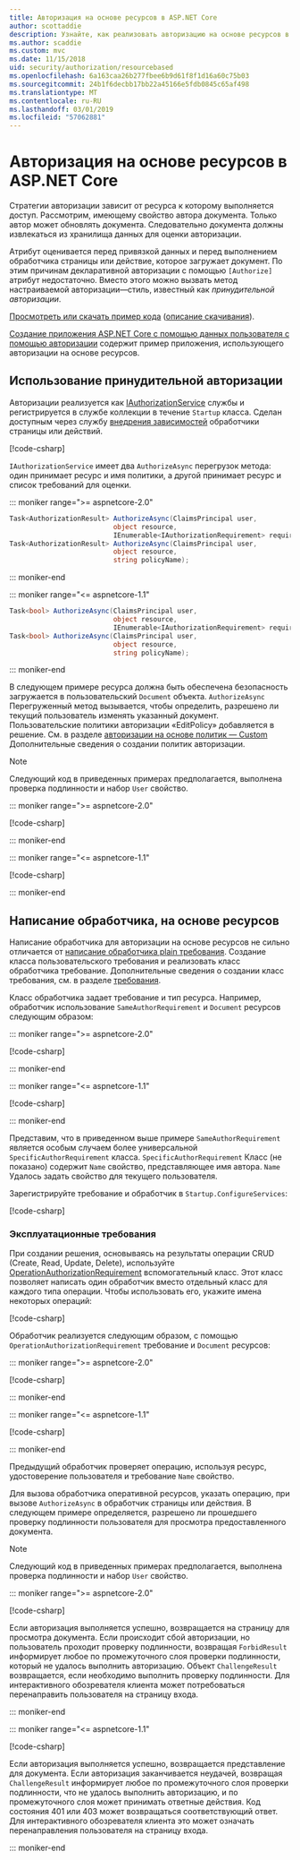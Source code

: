 ```yaml
---
title: Авторизация на основе ресурсов в ASP.NET Core
author: scottaddie
description: Узнайте, как реализовать авторизацию на основе ресурсов в приложениях ASP.NET Core при атрибут Authorize будет недостаточно.
ms.author: scaddie
ms.custom: mvc
ms.date: 11/15/2018
uid: security/authorization/resourcebased
ms.openlocfilehash: 6a163caa26b277fbee6b9d61f8f1d16a60c75b03
ms.sourcegitcommit: 24b1f6decbb17bb22a45166e5fdb0845c65af498
ms.translationtype: MT
ms.contentlocale: ru-RU
ms.lasthandoff: 03/01/2019
ms.locfileid: "57062881"
---
```

# <a name="resource-based-authorization-in-aspnet-core"></a>Авторизация на основе ресурсов в ASP.NET Core

Стратегии авторизации зависит от ресурса к которому выполняется доступ. Рассмотрим, имеющему свойство автора документа. Только автор может обновлять документа. Следовательно документа должны извлекаться из хранилища данных для оценки авторизации.

Атрибут оценивается перед привязкой данных и перед выполнением обработчика страницы или действие, которое загружает документ. По этим причинам декларативной авторизации с помощью `[Authorize]` атрибут недостаточно. Вместо этого можно вызвать метод настраиваемой авторизации&mdash;стиль, известный как *принудительной авторизации*.

[Просмотреть или скачать пример кода](https://github.com/aspnet/Docs/tree/master/aspnetcore/security/authorization/resourcebased/samples) ([описание скачивания](xref:index#how-to-download-a-sample)).

[Создание приложения ASP.NET Core с помощью данных пользователя с помощью авторизации](xref:security/authorization/secure-data) содержит пример приложения, использующего авторизации на основе ресурсов.

## <a name="use-imperative-authorization"></a>Использование принудительной авторизации

Авторизации реализуется как [IAuthorizationService](/dotnet/api/microsoft.aspnetcore.authorization.iauthorizationservice) службы и регистрируется в службе коллекции в течение `Startup` класса. Сделан доступным через службу [внедрения зависимостей](xref:fundamentals/dependency-injection) обработчики страницы или действий.

[!code-csharp[](resourcebased/samples/ResourceBasedAuthApp2/Controllers/DocumentController.cs?name=snippet_IAuthServiceDI&highlight=6)]

`IAuthorizationService` имеет два `AuthorizeAsync` перегрузок метода: один принимает ресурс и имя политики, а другой принимает ресурс и список требований для оценки.

::: moniker range=">= aspnetcore-2.0"

```csharp
Task<AuthorizationResult> AuthorizeAsync(ClaimsPrincipal user,
                          object resource,
                          IEnumerable<IAuthorizationRequirement> requirements);
Task<AuthorizationResult> AuthorizeAsync(ClaimsPrincipal user,
                          object resource,
                          string policyName);
```

::: moniker-end

::: moniker range="<= aspnetcore-1.1"

```csharp
Task<bool> AuthorizeAsync(ClaimsPrincipal user,
                          object resource,
                          IEnumerable<IAuthorizationRequirement> requirements);
Task<bool> AuthorizeAsync(ClaimsPrincipal user,
                          object resource,
                          string policyName);
```

::: moniker-end

<a name="security-authorization-resource-based-imperative"></a>

В следующем примере ресурса должна быть обеспечена безопасность загружается в пользовательский `Document` объекта. `AuthorizeAsync` Перегруженный метод вызывается, чтобы определить, разрешено ли текущий пользователь изменять указанный документ. Пользовательские политики авторизации «EditPolicy» добавляется в решение. См. в разделе [авторизации на основе политик — Custom](xref:security/authorization/policies) Дополнительные сведения о создании политик авторизации.

> [!NOTE]
> Следующий код в приведенных примерах предполагается, выполнена проверка подлинности и набор `User` свойство.

::: moniker range=">= aspnetcore-2.0"

[!code-csharp[](resourcebased/samples/ResourceBasedAuthApp2/Pages/Document/Edit.cshtml.cs?name=snippet_DocumentEditHandler)]

::: moniker-end

::: moniker range="<= aspnetcore-1.1"

[!code-csharp[](resourcebased/samples/ResourceBasedAuthApp1/Controllers/DocumentController.cs?name=snippet_DocumentEditAction)]

::: moniker-end

## <a name="write-a-resource-based-handler"></a>Написание обработчика, на основе ресурсов

Написание обработчика для авторизации на основе ресурсов не сильно отличается от [написание обработчика plain требования](xref:security/authorization/policies#security-authorization-policies-based-authorization-handler). Создание класса пользовательского требования и реализовать класс обработчика требование. Дополнительные сведения о создании класс требования, см. в разделе [требования](xref:security/authorization/policies#requirements).

Класс обработчика задает требование и тип ресурса. Например, обработчик использование `SameAuthorRequirement` и `Document` ресурсов следующим образом:

::: moniker range=">= aspnetcore-2.0"

[!code-csharp[](resourcebased/samples/ResourceBasedAuthApp2/Services/DocumentAuthorizationHandler.cs?name=snippet_HandlerAndRequirement)]

::: moniker-end

::: moniker range="<= aspnetcore-1.1"

[!code-csharp[](resourcebased/samples/ResourceBasedAuthApp1/Services/DocumentAuthorizationHandler.cs?name=snippet_HandlerAndRequirement)]

::: moniker-end

Представим, что в приведенном выше примере `SameAuthorRequirement` является особым случаем более универсальной `SpecificAuthorRequirement` класса. `SpecificAuthorRequirement` Класс (не показано) содержит `Name` свойство, представляющее имя автора. `Name` Удалось задать свойство для текущего пользователя.

Зарегистрируйте требование и обработчик в `Startup.ConfigureServices`:

[!code-csharp[](resourcebased/samples/ResourceBasedAuthApp2/Startup.cs?name=snippet_ConfigureServicesSample&highlight=3-7,9)]

### <a name="operational-requirements"></a>Эксплуатационные требования

При создании решения, основываясь на результаты операции CRUD (Create, Read, Update, Delete), используйте [OperationAuthorizationRequirement](/dotnet/api/microsoft.aspnetcore.authorization.infrastructure.operationauthorizationrequirement) вспомогательный класс. Этот класс позволяет написать один обработчик вместо отдельный класс для каждого типа операции. Чтобы использовать его, укажите имена некоторых операций:

[!code-csharp[](resourcebased/samples/ResourceBasedAuthApp2/Services/DocumentAuthorizationCrudHandler.cs?name=snippet_OperationsClass)]

Обработчик реализуется следующим образом, с помощью `OperationAuthorizationRequirement` требование и `Document` ресурсов:

::: moniker range=">= aspnetcore-2.0"

[!code-csharp[](resourcebased/samples/ResourceBasedAuthApp2/Services/DocumentAuthorizationCrudHandler.cs?name=snippet_Handler)]

::: moniker-end

::: moniker range="<= aspnetcore-1.1"

[!code-csharp[](resourcebased/samples/ResourceBasedAuthApp1/Services/DocumentAuthorizationCrudHandler.cs?name=snippet_Handler)]

::: moniker-end

Предыдущий обработчик проверяет операцию, используя ресурс, удостоверение пользователя и требование `Name` свойство.

Для вызова обработчика оперативной ресурсов, указать операцию, при вызове `AuthorizeAsync` в обработчик страницы или действия. В следующем примере определяется, разрешено ли прошедшего проверку подлинности пользователя для просмотра предоставленного документа.

> [!NOTE]
> Следующий код в приведенных примерах предполагается, выполнена проверка подлинности и набор `User` свойство.

::: moniker range=">= aspnetcore-2.0"

[!code-csharp[](resourcebased/samples/ResourceBasedAuthApp2/Pages/Document/View.cshtml.cs?name=snippet_DocumentViewHandler&highlight=10-11)]

Если авторизация выполняется успешно, возвращается на страницу для просмотра документа. Если происходит сбой авторизации, но пользователь проходит проверку подлинности, возвращая `ForbidResult` информирует любое по промежуточного слоя проверки подлинности, который не удалось выполнить авторизацию. Объект `ChallengeResult` возвращается, если необходимо выполнить проверку подлинности. Для интерактивного обозревателя клиента может потребоваться перенаправить пользователя на страницу входа.

::: moniker-end

::: moniker range="<= aspnetcore-1.1"

[!code-csharp[](resourcebased/samples/ResourceBasedAuthApp1/Controllers/DocumentController.cs?name=snippet_DocumentViewAction&highlight=11-12)]

Если авторизация выполняется успешно, возвращается представление для документа. Если авторизация заканчивается неудачей, возвращая `ChallengeResult` информирует любое по промежуточного слоя проверки подлинности, что не удалось выполнить авторизацию, и по промежуточного слоя может принимать ответные действия. Код состояния 401 или 403 может возвращаться соответствующий ответ. Для интерактивного обозревателя клиента это может означать перенаправления пользователя на страницу входа.

::: moniker-end
